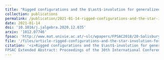 ```yaml
---
title: "Rigged configurations and the $\ast$-involution for generalized Kac-Moody algebras"
collection: publications
permalink: /publication/2021-01-14-rigged-configurations-and-the-star-involution-for-generalized-Kac-Moody-algebras
date: 2021-01-14
doi: '10.1016/j.jalgebra.2020.12.035'
arxiv: '1812.07746'
fpsac: 'http://www.mat.univie.ac.at/~slc/wpapers/FPSAC2018/20-Salisbury-Scrimshaw.html'
file: '/files/article-rigged-configurations-and-the-star-involution-for-generalized-Kac-Moody-algebras.pdf'
citation: '<i>Rigged configurations and the $\ast$-involution for generalized Kac–Moody algebras</i> (with <a href="https://people.smp.uq.edu.au/TravisScrimshaw/">T. Scrimshaw</a>), J. Algebra <b>573</b> (2021), 148–168.
FPSAC Extended Abstract: Proceedings of the 30th International Conference on &quot;Formal Power Series and Algebraic Combinatorics&quot; (Hanover), Sém. Lothar. Combin. <b>80B</b> (2018), Art. 20, 12 pp.'
---
```


